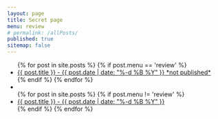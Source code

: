 ```yaml
---
layout: page
title: Secret page 
menu: review
# permalink: /allPosts/
published: true
sitemap: false
---
```


<ul>
  {% for post in site.posts %}
    {% if post.menu == 'review' %}
    <li>
      <a href="{{ post.url }}">{{ post.title }} - {{ post.date | date: "%-d %B %Y" }} *not published*</a>
    </li>
    {% endif %}
  {% endfor %}
  <li></li>
  {% for post in site.posts %}
    {% if post.menu != 'review' %}
    <li>
      <a href="{{ post.url }}">{{ post.title }} - {{ post.date | date: "%-d %B %Y" }} </a>
    </li>
    {% endif %}
  {% endfor %}
</ul>
